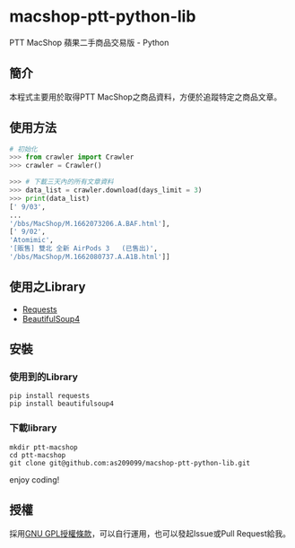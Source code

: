 # macshop-ptt-python-lib
PTT MacShop 蘋果二手商品交易版 - Python

## 簡介
本程式主要用於取得PTT MacShop之商品資料，方便於追蹤特定之商品文章。

## 使用方法

```python
# 初始化
>>> from crawler import Crawler
>>> crawler = Crawler()
```
```python
>>> # 下載三天內的所有文章資料
>>> data_list = crawler.download(days_limit = 3)
>>> print(data_list)
[' 9/03',
...
'/bbs/MacShop/M.1662073206.A.BAF.html'],
[' 9/02',
'Atomimic',
'[販售] 雙北 全新 AirPods 3   (已售出)',
'/bbs/MacShop/M.1662080737.A.A1B.html']]
```

## 使用之Library
- <a href="https://requests.readthedocs.io/en/latest/">Requests</a>
- <a href="https://www.crummy.com/software/BeautifulSoup/bs4/doc/">BeautifulSoup4</a>

## 安裝
### 使用到的Library
```
pip install requests
pip install beautifulsoup4
```
### 下載library
```
mkdir ptt-macshop
cd ptt-macshop
git clone git@github.com:as209099/macshop-ptt-python-lib.git
```
enjoy coding!

## 授權
採用<a href="https://zh.m.wikipedia.org/zh-tw/GNU%E9%80%9A%E7%94%A8%E5%85%AC%E5%85%B1%E8%AE%B8%E5%8F%AF%E8%AF%81">GNU GPL授權條款</a>，可以自行運用，也可以發起Issue或Pull Request給我。
